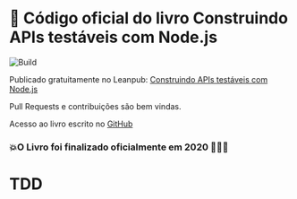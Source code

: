 # 📖 Código oficial do livro Construindo APIs testáveis com Node.js
![Build](https://github.com/waldemarnt/building-testable-apis-with-nodejs-code/workflows/Node%20CI/badge.svg)


Publicado gratuitamente no Leanpub: [Construindo APIs testáveis com Node.js](https://leanpub.com/construindo-apis-testaveis-com-nodejs/)

Pull Requests e contribuições são bem vindas.

Acesso ao livro escrito no [GitHub](https://github.com/waldemarnt/building-testable-apis-with-nodejs)

### 💥O Livro foi finalizado oficialmente em 2020 🚀🚀🚀

# TDD
